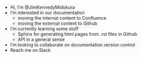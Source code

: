- Hi, I’m @JimKennedyMidokura
- I’m interested in our documentation
  - moving the internal content to Confluence
  - moving the external content to Github
- I’m currently learning some stuff
  - Sphinx for generating html pages from .rst files in Github
  - API in a general sense
- I’m looking to collaborate on documentation version control
- Reach me on Slack
